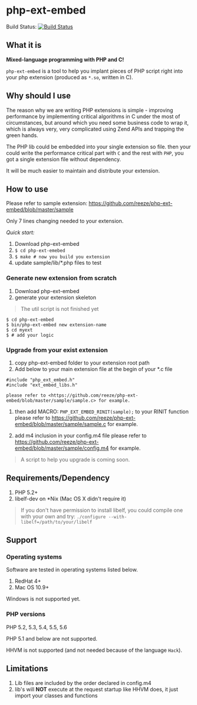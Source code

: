 php-ext-embed
=============

Build Status: [![Build Status](https://secure.travis-ci.org/reeze/php-ext-embed.png)](http://travis-ci.org/reeze/php-ext-embed)

## What it is

**Mixed-language programming with PHP and C!**

`php-ext-embed` is a tool to help you implant pieces of PHP script right into
your php extension (produced as `*.so`, written in C).

## Why should I use

The reason why we are writing PHP extensions is simple - improving performance
by implementing critical algorithms in C under the most of circumstances, but
around which you need some business code to wrap it, which is always very, very
complicated using Zend APIs and trapping the green hands.

The PHP lib could be embedded into your single extension so file.
then your could write the performance critical part with `C` and the rest
with `PHP`, you got a single extension file without dependency.

It will be much easier to maintain and distribute your extension.

## How to use

Please refer to sample extension: <https://github.com/reeze/php-ext-embed/blob/master/sample>

Only 7 lines changing needed to your extension.

*Quick start:*

1. Download php-ext-embed
1. `$ cd php-ext-emebed`
1. `$ make # now you build you extension`
1. update sample/lib/\*.php files to test

### Generate new extension from scratch

1. Download php-ext-embed
1. generate your extension skeleton

> The util script is not finished yet

```
$ cd php-ext-embed
$ bin/php-ext-embed new extension-name
$ cd myext
$ # add your logic
```

### Upgrade from your exist extension

1. copy php-ext-embed folder to your extension root path
1. Add below to your main extension file at the begin of your *.c file

```
#include "php_ext_embed.h"
#include "ext_embed_libs.h"
```
    please refer to <https://github.com/reeze/php-ext-embed/blob/master/sample/sample.c> for example.

1. then add MACRO: `PHP_EXT_EMBED_RINIT(sample);` to your RINIT function
    please refer to <https://github.com/reeze/php-ext-embed/blob/master/sample/sample.c> for example.

1. add m4 inclusion in your config.m4 file
    please refer to <https://github.com/reeze/php-ext-embed/blob/master/sample/config.m4> for example.

> A script to help you upgrade is coming soon.

## Requirements/Dependency

1. PHP 5.2+
1. libelf-dev on *Nix (Mac OS X didn't require it)

> If you don't have permission to install libelf, you could compile one with your own
> and try: `./configure --with-libelf=/path/to/your/libelf`

## Support

### Operating systems

Software are tested in operating systems listed below.

1. RedHat 4+
2. Mac OS 10.9+

Windows is not supported yet.

### PHP versions

PHP 5.2, 5.3, 5.4, 5.5, 5.6

PHP 5.1 and below are not supported.

HHVM is not supported (and not needed because of the language `Hack`).

## Limitations

1. Lib files are included by the order declared in config.m4
1. lib's will **NOT** execute at the request startup like HHVM does,
   it just import your classes and functions
